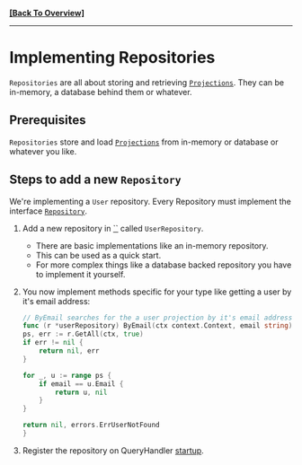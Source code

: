 **[[Back To Overview]](README.md)**

---

# Implementing Repositories

`Repositories` are all about storing and retrieving [`Projections`](04-projections.md). They can be in-memory, a database behind them or whatever.

## Prerequisites

`Repositories` store and load [`Projections`](04-projections.md) from in-memory or database or whatever you like.

## Steps to add a new `Repository`

We're implementing a `User` repository.
Every Repository must implement the interface [`Repository`](../../pkg/eventsourcing/repository.go).

1. Add a new repository in [``](../../pkg/domain/repositories) called `UserRepository`.
    * There are basic implementations like an in-memory repository.
    * This can be used as a quick start.
    * For more complex things like a database backed repository you have to implement it yourself.

1. You now implement methods specific for your type like getting a user by it's email address:

    ```go
    // ByEmail searches for the a user projection by it's email address.
    func (r *userRepository) ByEmail(ctx context.Context, email string) (*projections.User, error) {
    ps, err := r.GetAll(ctx, true)
    if err != nil {
        return nil, err
    }

    for _, u := range ps {
        if email == u.Email {
            return u, nil
        }
    }

    return nil, errors.ErrUserNotFound
    }
    ```

1. Register the repository on QueryHandler [startup](../../pkg/domain/queryhandler.go).
